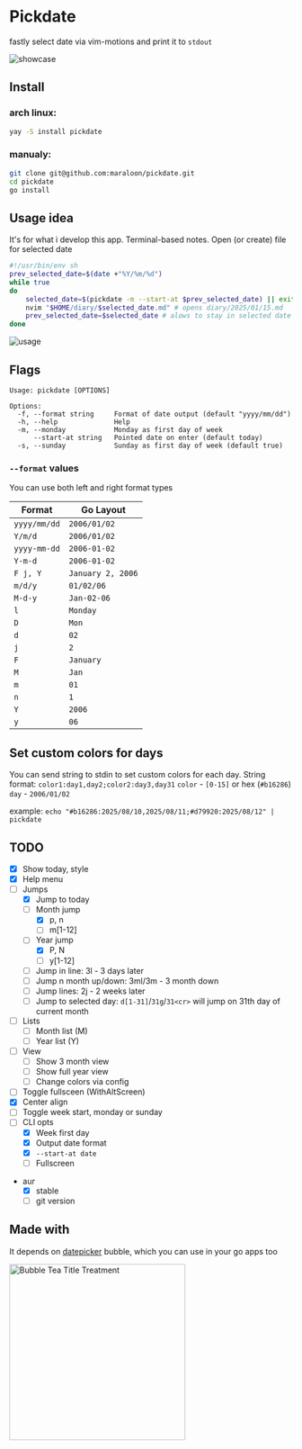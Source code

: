 # Pickdate

fastly select date via vim-motions and print it to `stdout`

![showcase](readme/preview.png) 

## Install

### arch linux:

``` bash
yay -S install pickdate 
```

### manualy:

```bash
git clone git@github.com:maraloon/pickdate.git
cd pickdate
go install
```

## Usage idea

It's for what i develop this app. Terminal-based notes. Open (or create) file for selected date

```bash
#!/usr/bin/env sh
prev_selected_date=$(date +"%Y/%m/%d")
while true
do 
    selected_date=$(pickdate -m --start-at $prev_selected_date) || exit 1
    nvim "$HOME/diary/$selected_date.md" # opens diary/2025/01/15.md
    prev_selected_date=$selected_date # alows to stay in selected date after quit editor
done
```

![usage](readme/usage.gif) 

## Flags

```
Usage: pickdate [OPTIONS]

Options:
  -f, --format string     Format of date output (default "yyyy/mm/dd")
  -h, --help              Help
  -m, --monday            Monday as first day of week
      --start-at string   Pointed date on enter (default today)
  -s, --sunday            Sunday as first day of week (default true)
```

### `--format` values

You can use both left and right format types


|   Format     | Go Layout         |
|--------------|-------------------|
| `yyyy/mm/dd` | `2006/01/02`      |
| `Y/m/d`      | `2006/01/02`      |
| `yyyy-mm-dd` | `2006-01-02`      |
| `Y-m-d`      | `2006-01-02`      |
| `F j, Y`     | `January 2, 2006` |
| `m/d/y`      | `01/02/06`        |
| `M-d-y`      | `Jan-02-06`       |
| `l`          | `Monday`          |
| `D`          | `Mon`             |
| `d`          | `02`              |
| `j`          | `2`               |
| `F`          | `January`         |
| `M`          | `Jan`             |
| `m`          | `01`              |
| `n`          | `1`               |
| `Y`          | `2006`            |
| `y`          | `06`              |


## Set custom colors for days

You can send string to stdin to set custom colors for each day.
String format: `color1:day1,day2;color2:day3,day31`
`color` - `[0-15]` or hex (`#b16286`)
`day` - `2006/01/02`

example: `echo "#b16286:2025/08/10,2025/08/11;#d79920:2025/08/12" | pickdate`

## TODO

- [x] Show today, style
- [x] Help menu
- [ ] Jumps
    - [x] Jump to today
    - [ ] Month jump
        - [x] p, n
        - [ ] m[1-12]<cr>
    - [ ] Year jump
        - [x] P, N
        - [ ] y[1-12]<cr>
    - [ ] Jump in line: 3l - 3 days later
    - [ ] Jump n month up/down: 3ml/3m<down> - 3 month down
    - [ ] Jump lines: 2j - 2 weeks later
    - [ ] Jump to selected day: `d[1-31]`/`31g`/`31<cr>` will jump on 31th day of current month
- [ ] Lists
    - [ ] Month list (M)
    - [ ] Year list (Y)
- [ ] View
    - [ ] Show 3 month view
    - [ ] Show full year view
    - [ ] Change colors via config
- [ ] Toggle fullsceen (WithAltScreen)
- [x] Center align
- [ ] Toggle week start, monday or sunday
- [ ] CLI opts
    - [x] Week first day
    - [x] Output date format
    - [x] `--start-at date`
    - [ ] Fullscreen
- aur
    - [x] stable
    - [ ] git version

## Made with

It depends on [datepicker](https://github.com/maraloon/datepicker) bubble, which you can use in your go apps too

<p><a href="https://stuff.charm.sh/bubbletea/bubbletea-4k.png"><img src="https://github.com/charmbracelet/bubbletea/assets/25087/108d4fdb-d554-4910-abed-2a5f5586a60e" width="313" alt="Bubble Tea Title Treatment"></a></p>
